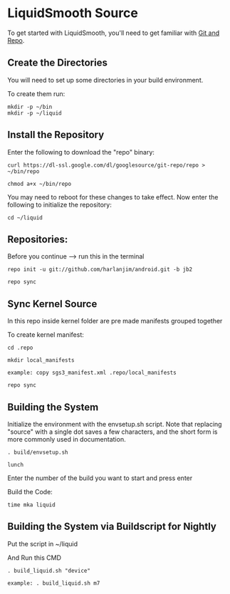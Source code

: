 LiquidSmooth Source
===================
To get started with LiquidSmooth, you'll need to get
familiar with [Git and Repo](http://source.android.com/source/version-control.html).

Create the Directories
----------------------

You will need to set up some directories in your build environment.

To create them run:

    mkdir -p ~/bin
    mkdir -p ~/liquid

Install the Repository
----------------------

Enter the following to download the "repo" binary:

    curl https://dl-ssl.google.com/dl/googlesource/git-repo/repo > ~/bin/repo

    chmod a+x ~/bin/repo

You may need to reboot for these changes to take effect. 
Now enter the following to initialize the repository:

    cd ~/liquid

Repositories:
---------------

Before you continue --> run this in the terminal

    repo init -u git://github.com/harlanjim/android.git -b jb2

    repo sync

Sync Kernel Source
----------------------

In this repo inside kernel folder are pre made manifests grouped together

To create kernel manifest:

    cd .repo

    mkdir local_manifests

    example: copy sgs3_manifest.xml .repo/local_manifests

    repo sync

Building the System
---------------

Initialize the environment with the envsetup.sh script. Note that replacing "source" with a single dot saves a few characters, and the short form is more commonly used in documentation.

    . build/envsetup.sh

    lunch

Enter the number of the build you want to start and press enter

Build the Code:

    time mka liquid


Building the System via Buildscript for Nightly 
---------------

Put the script in ~/liquid

And Run this CMD

    . build_liquid.sh "device"

    example: . build_liquid.sh m7

